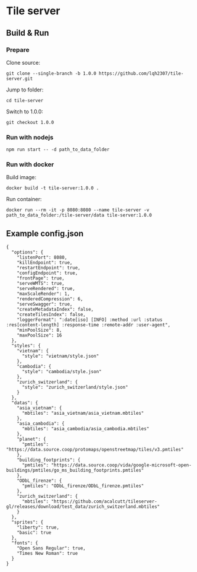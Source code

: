 # Tile server

## Build & Run

### Prepare

Clone source:

	git clone --single-branch -b 1.0.0 https://github.com/lqh2307/tile-server.git

Jump to folder:

	cd tile-server

Switch to 1.0.0:

	git checkout 1.0.0

### Run with nodejs

	npm run start -- -d path_to_data_folder

### Run with docker

Build image:

	docker build -t tile-server:1.0.0 .

Run container:

	docker run --rm -it -p 8080:8080 --name tile-server -v path_to_data_folder:/tile-server/data tile-server:1.0.0

## Example config.json

	{
	  "options": {
	    "listenPort": 8080,
	    "killEndpoint": true,
	    "restartEndpoint": true,
	    "configEndpoint": true,
	    "frontPage": true,
	    "serveWMTS": true,
	    "serveRendered": true,
	    "maxScaleRender": 1,
	    "renderedCompression": 6,
	    "serveSwagger": true,
	    "createMetadataIndex": false,
	    "createTilesIndex": false,
	    "loggerFormat": ":date[iso] [INFO] :method :url :status :res[content-length] :response-time :remote-addr :user-agent",
	    "minPoolSize": 8,
	    "maxPoolSize": 16
	  },
	  "styles": {
	    "vietnam": {
	      "style": "vietnam/style.json"
	    },
	    "cambodia": {
	      "style": "cambodia/style.json"
	    },
	    "zurich_switzerland": {
	      "style": "zurich_switzerland/style.json"
	    }
	  },
	  "datas": {
	    "asia_vietnam": {
	      "mbtiles": "asia_vietnam/asia_vietnam.mbtiles"
	    },
	    "asia_cambodia": {
	      "mbtiles": "asia_cambodia/asia_cambodia.mbtiles"
	    },
	    "planet": {
	      "pmtiles": "https://data.source.coop/protomaps/openstreetmap/tiles/v3.pmtiles"
	    },
	    "building_footprints": {
	      "pmtiles": "https://data.source.coop/vida/google-microsoft-open-buildings/pmtiles/go_ms_building_footprints.pmtiles"
	    },
	    "ODbL_firenze": {
	      "pmtiles": "ODbL_firenze/ODbL_firenze.pmtiles"
	    },
	    "zurich_switzerland": {
	      "mbtiles": "https://github.com/acalcutt/tileserver-gl/releases/download/test_data/zurich_switzerland.mbtiles"
	    }
	  },
	  "sprites": {
	    "liberty": true,
	    "basic": true
	  },
	  "fonts": {
	    "Open Sans Regular": true,
	    "Times New Roman": true
	  }
	}
